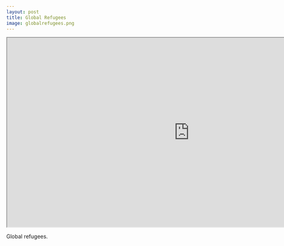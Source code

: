 ```yaml
---
layout: post
title: Global Refugees
image: globalrefugees.png
---
```


<iframe width="960" height="500" src="http://globalrefugees.herokuapp.com/" margin-width="0" margin-height="0"
scrolling="no"></iframe>

Global refugees.
